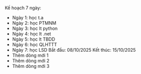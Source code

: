 Kế hoạch 7 ngày:
- Ngày 1: học t.a
- Ngày 2: học PTMNM
- Ngày 3: học lt python
- Ngày 4: học lt .net
- Ngày 5: học lt TBDD
- Ngày 6: học QLHTTT
- Ngày 7: học LSD
Bắt đầu: 08/10/2025
Kết thúc: 15/10/2025
- Thêm dòng mới 1
- Thêm dòng mới 2
- Thêm dòng mới 3
